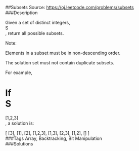 ##Subsets
Source: https://oj.leetcode.com/problems/subsets  
###Description

                

Given a set of distinct integers,   
S  
, return all possible subsets.
  

  
Note:  

  

  
Elements in a subset must be in non-descending order.  

  
The solution set must not contain duplicate subsets.  

  


  

For example,  

If   
S  
 =   
[1,2,3]  
, a solution is:
  


  

[
  [3],
  [1],
  [2],
  [1,2,3],
  [1,3],
  [2,3],
  [1,2],
  []
]  
###Tags
Array, Backtracking, Bit Manipulation  
###Solutions
